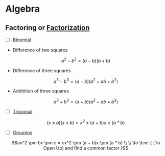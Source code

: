 # Algebra

## Factoring or [Factorization](https://en.wikipedia.org/wiki/Factorization)

- [ ] [Binomial](https://en.wikipedia.org/wiki/Binomial_(polynomial))

* Difference of two squares

```math
a^2 - b^2 = (a - b)(a + b)
```

* Difference of three squares

```math
a^3 - b^3 = (a - b)(a^2 + ab + b^2)
```

* Additition of three squares

```math
a^3 + b^3 = (a + b)(a^2 - ab + b^2)
```

- [ ] [Trinomial](https://en.wikipedia.org/wiki/Trinomial)

```math
(x \pm a)(x \pm b) = x^2 \pm (a + b) x \pm (a * b)
```

- [ ] [Grouping](https://www.khanacademy.org/math/algebra/x2f8bb11595b61c86:quadratics-multiplying-factoring/x2f8bb11595b61c86:factor-quadratics-grouping/a/factoring-by-grouping)

```math
ax^2 \pm bx \pm c = cx^2 \pm (a + b)x \pm (a * b) \\
\\
\to \text { (To Open Up) and find a common factor }
```
